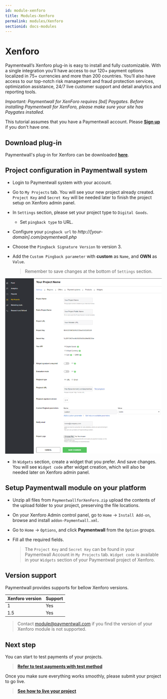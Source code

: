 ```yaml
---
id: module-xenforo
title: Modules-Xenforo
permalink: modules/Xenforo
sectionid: docs-modules
---
```


# Xenforo

Paymentwall’s Xenforo plug-in is easy to install and fully customizable. With a single integration you’ll have access to our 120+ payment options localized in 75+ currencies and more than 200 countries. You’ll also have access to our top-notch risk management and fraud protection services, optimization assistance, 24/7 live customer support and detail analytics and reporting tools.

*Important: Paymentwall for XenForo requires [bd] Paygates. Before installing Paymentwall for XenForo, please make sure your site has Paygates installed.*

This tutorial assumes that you have a Paymentwall account. Please **[Sign up](https://api.paymentwall.com/pwaccount/signup?source=xenforo&mode=merchant)** if you don't have one.

## Download plug-in

Paymentwall's plug-in for Xenforo can be downloaded **[here](https://github.com/paymentwall)**.

## Project configuration in Paymentwall system

* Login to Paymentwall system with your account.

* Go to ```My Projects``` tab. You will see your new project already created. ```Project Key``` and ```Secret Key``` will be needed later to finish the project setup on Xenforo admin panel.

* In ```Settings``` section, please set your project type to  ```Digital Goods```.

  * Set ```pingback type``` to URL.

 * Configure your ```pingback url``` to *http://[your-domain].com/paymentwall.php*

 * Choose the ```Pingback Signature Version``` to version 3.

* Add the ```Custom Pingback parameter``` with **custom** as ```Name```, and **OWN** as ```Value```.

  > Remember to save changes at the bottom of ```Settings``` section.

<div class="docs-img">
    <img src="/textures/pic/modules/xenforo.png">
</div>

* In ```Widgets``` section, create a widget that you prefer. And save changes. You will see ```Widget code``` after widget creation, which will also be needed later on Xenforo admin panel.

## Setup Paymentwall module on your platform

* Unzip all files from ```PaymentwallforXenForo.zip``` upload the contents of the upload folder to your project, preserving the file locations.

* On your Xenforo Admin control panel, go to ```Home``` -> ```Install Add-on```, browse and install ```addon-Paymentwall.xml```.

* Go to ```Home``` -> ```Options```, and click **Paymentwall** from the ```Option``` groups.

* Fill all the required fields.

  >The ```Project Key``` and ```Secret Key``` can be found in your Paymentwall Account in ```My Projects``` tab. ```Widget code``` is available in your ```Widgets``` section of your Paymentwall project of Xenforo.


## Version support

Paymentwall provides supports for bellow Xenforo versions.

|Xenforo version|Support|
|:-------|:--------|
|1|Yes|
|1.5|Yes|

> Contact [module@paymentwall.com](mailto:module@paymentwall.com) if you find the version of your Xenforo module is not supported.


## Next step

You can start to test payments of your projects.

> **[Refer to test payments with test method](/sandbox/test-payment)**

Once you make sure everything works smoothly, please submit your project to go live.

> **[See how to live your project](/go_live-home)**